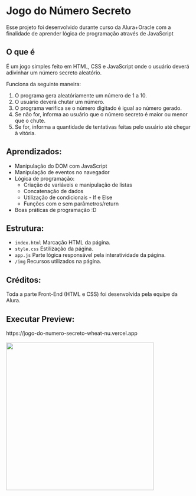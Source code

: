 <h1>Jogo do Número Secreto</h1>
<p>Esse projeto foi desenvolvido durante curso da Alura+Oracle com a finalidade de aprender lógica de programação através de JavaScript</p>
<h2>O que é</h2>
	<p>É um jogo simples feito em HTML, CSS e JavaScript onde o usuário deverá adivinhar um número secreto aleatório.</p>
	Funciona da seguinte maneira:
	  <ol>
			<li>O programa gera aleatóriamente um número de 1 a 10.</li>
			<li>O usuário deverá chutar um número.</li>
			<li>O programa verifica se o número digitado é igual ao número gerado.</li>
			<li>Se não for, informa ao usuário que o número secreto é maior ou menor que o chute.</li>
			<li>Se for, informa a quantidade de tentativas feitas pelo usuário até chegar à vitória.</li>
	  </ol>

<h2>Aprendizados:</h2>
 <ul>
	 <li>Manipulação do DOM com JavaScript</li>
	 <li>Manipulação de eventos no navegador</li>
	 <li>
		 Lógica de programação:
		 <ul>
			 <li>Criação de variáveis e manipulação de listas</li>
			 <li>Concatenação de dados</li>
			 <li>Utilização de condicionais - If e Else</li>
			 <li>Funções com e sem parâmetros/return</li>
		 </ul>
	 </li>
	 <li>Boas práticas de programação :D</li>
 </ul>
 
<h2>Estrutura:</h2>
	<ul>
		<li><code>index.html</code> Marcação HTML da página.</li>
	 	<li><code>style.css</code> Estilização da página.</li>
	  	<li><code>app.js</code> Parte lógica responsável pela interatividade da página.</li>
	   	<li><code>/img</code> Recursos utilizados na página.</li>
	</ul>
 
<h2>Créditos:</h2>
 Toda a parte Front-End (HTML e CSS) foi desenvolvida pela equipe da Alura.

<h2>Executar Preview:</h2>
https://jogo-do-numero-secreto-wheat-nu.vercel.app <br><br>
<img src="https://github.com/user-attachments/assets/fb522de2-58bf-4c41-985c-73584311d2b3" width="400px" />
